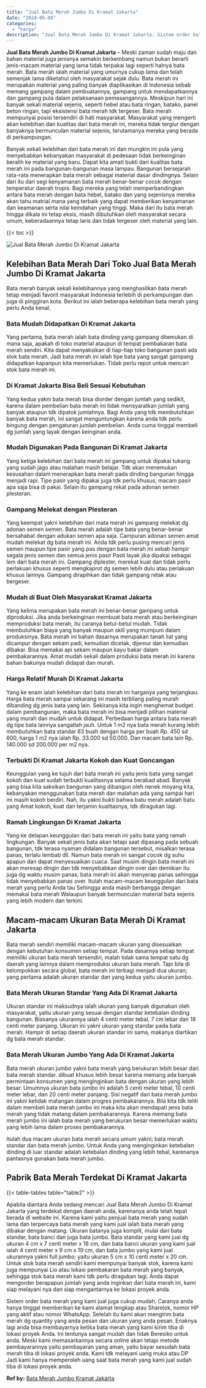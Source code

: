 ```yaml
---
title: "Jual Bata Merah Jumbo Di Kramat Jakarta"
date: "2024-05-08"
categories: 
  - "harga"
description: "Jual Bata Merah Jumbo Di Kramat Jakarta. Sistem order bata merah yang kami jual juga cukup mudah. Caranya anda hanya tinggal memberikan ke kami alamat lengka..."
---
```


**Jual Bata Merah Jumbo Di Kramat Jakarta** – Meski zaman sudah maju dan bahan material juga jenisnya semakin berkembang namun bukan berarti jenis-macam material yang lama tidak terpakai lagi seperti halnya bata merah. Bata merah ialah material yang umurnya cukup lama dan telah semenjak lama diketahui oleh masyarakat sejak dulu. Bata merah ini merupakan material yang paling banyak diaplikasikan di Indonesia sebab memang gampang dalam pembuatannya, gampang untuk mendapatkannya dan gampang pula dalam pelaksanaan pemasangannya. Meskipun hari ini banyak sekali material sejenis, seperti hebel atau bata ringan, batako, panel beton ringan, tapi eksistensi bata merah tdk tergeser. Bata merah mempunyai posisi tersendiri di hati masyarakat. Masyarakat yang mengerti akan kelebihan dan kualitas dari bata merah ini, mereka tidak tergiur dengan banyaknya bermunculan material sejenis, terutamanya mereka yang berada di perkampungan.

Banyak sekali kelebihan dari bata merah ini dan mungkin ini pula yang menyebabkan kebanyakan masyarakat di pedesaan tidak berkeinginan beralih ke material yang baru. Dapat kita amati bukti dari kualitas bata merah ini pada bangunan-bangunan masa lampau. Bangunan bersejarah rata-rata menerapkan bata merah sebagai material dasar dindingnya. Selain dari itu dari segi kenyamanan bata merah benar-benar cocok dengan temperatur daerah tropis. Bagi mereka yang telah memperbandingkan antara bata merah dengan bata hebel, batako dan yang sejenisnya mereka akan tahu matrial mana yang terbaik yang dapat memberikan kenyamanan dan keamanan serta nilai keindahan yang tinggi. Maka dari itu bata merah hingga dikala ini tetap eksis, masih dibutuhkan oleh masyarakat secara umum, keberadaannya tetap laris dan tidak tergeser oleh material yang lain.

{{< toc >}}

![Jual Bata Merah Jumbo Di Kramat Jakarta](/images/jual-bata-merah-10.png)

## Kelebihan Bata Merah Dari Toko Jual Bata Merah Jumbo Di Kramat Jakarta

Bata merah banyak sekali kelebihannya yang menghasilkan bata merah tetap menjadi favorit masyarakat Indonesia terlebih di perkampungan dan juga di pinggiran kota. Berikut ini ialah beberapa kelebihan bata merah yang perlu Anda kenal.

### Bata Mudah Didapatkan Di Kramat Jakarta

Yang pertama, bata merah ialah bata dinding yang gampang ditemukan di mana saja, apakah di toko material ataupun di tempat pembakaran bata merah sendiri. Kita dapat menyaksikan di tiap-tiap toko bangunan pasti ada stok bata merah. Jadi bata merah ini ialah tipe bata yang sangat gampang didapatkan kapanpun kita memerlukan. Tidak perlu repot untuk mencari stok bata merah ini.

### Di Kramat Jakarta Bisa Beli Sesuai Kebutuhan

Yang kedua yakni bata merah bisa diorder dengan jumlah yang sedikit, karena dalam pembelian bata merah ini tidak mensyaratkan jumlah yang banyak ataupun tdk dipatok jumlahnya. Bagi Anda yang tdk membutuhkan banyak bata merah, ini sangat menguntungkan karena anda tdk perlu bingung dengan pengaturan jumlah pembelian. Anda cuma tinggal membeli dg jumlah yang layak dengan keinginan anda.

### Mudah Digunakan Pada Bangunan Di Kramat Jakarta

Yang ketiga kelebihan dari bata merah ini gampang untuk dipakai tukang yang sudah jago atau malahan masih belajar. Tdk akan menemukan kesusahan dalam menerapkan bata merah pada dinding bangunan hingga menjadi rapi. Tipe pasir yang dipakai juga tdk perlu khusus, macam pasir apa saja bisa di pakai. Selain itu gampang rekat pada adonan semen plesteran.

### Gampang Melekat dengan Plesteran

Yang keempat yakni kelebihan dari mata merah ini gampang melekat dg adonan semen semen. Bata merah adalah tipe bata yang benar-benar bersahabat dengan adukan semen apa saja. Campuran adonan semen amat mudah melekat dg bata merah ini. Anda tdk perlu pusing mencari jenis semen maupun tipe pasir yang pas dengan bata merah ini sebab hampir segala jenis semen dan semua jenis pasir Pasti layak jika dipakai sebagai lem dari bata merah ini. Gampang diplester, merekat kuat dan tidak perlu perlakuan khusus seperti mengkaprot dg semen lebih dulu atau perlakuan khusus lainnya. Gampang dirapihkan dan tidak gampang retak atau bergeser.

### Mudah di Buat Oleh Masyarakat Kramat Jakarta

Yang kelima merupakan bata merah ini benar-benar gampang untuk diproduksi. Jika anda berkeinginan membuat bata merah atau berkeinginan memproduksi bata merah, itu caranya betul-betul mudah. Tidak membutuhkan biaya yang banyak maupun skill yang mumpuni dalam produksinya. Bata merah ini bahan dasarnya merupakan tanah liat yang dicampur dengan sekam padi, kemudian dicetak, dijemur dan kemudian dibakar. Bisa memakai api sekam maupun kayu bakar dalam pembakarannya. Amat mudah sekali dalam produksi bata merah ini karena bahan bakunya mudah didapat dan murah.

### Harga Relatif Murah Di Kramat Jakarta

Yang ke enam ialah kelebihan dari bata merah ini harganya yang terjangkau. Harga bata merah sampai sekarang ini masih terbilang paling murah dibanding dg jenis bata yang lain. Sekiranya kita ingin menghemat budget dalam pembangunan, maka bata merah ini bisa menjadi pilihan material yang murah dan mudah untuk didapat. Perbedaan harga antara bata merah dg tipe bata lainnya sangatlah jauh. Untuk 1 m2 nya bata merah kurang lebih membutuhkan bata standar 83 buah dengan harga per buah Rp. 450 sd 600, harga 1 m2 nya ialah Rp. 33.000 sd 50.000. Dan macam bata lain Rp. 140.000 sd 200.000 per m2 nya.

### Terbukti Di Kramat Jakarta Kokoh dan Kuat Goncangan

Keunggulan yang ke tujuh dari bata merah ini yaitu jenis bata yang sangat kokoh dan kuat sudah terbukti kualitasnya selama berabad abad. Banyak yang bisa kita saksikan bangunan yang dibangun oleh nenek moyang kita, kebanyakan menggunakan bata merah dan malahan ada yang sampai hari ini masih kokoh berdiri. Nah, itu yakni bukti bahwa batu merah adalah batu yang Amat kokoh, kuat dan terjamin kualitasnya, tdk diragukan lagi.

### Ramah Lingkungan Di Kramat Jakarta

Yang ke delapan keunggulan dari bata merah ini yaitu bata yang ramah lingkungan. Banyak sekali jenis bata akan tetapi saat dipasang pada sebuah bangunan, tdk terasa nyaman didalam bangunan tersebut, misalkan terasa panas, terlalu lembab dll. Namun bata merah ini sangat cocok dg suhu apapun dan dapat menyesuaikan cuaca. Saat musim dingin bata merah ini akan meresap dingin dan tdk menyebabkan dingin over dan demikian itu juga dg waktu musim panas, bata merah ini akan menyerap panas sehingga tidak menyebabkan panas over. Itulah macam-macam keunggulan dari bata merah yang perlu Anda tau Sehingga anda masih berbangga dengan memakai bata merah Walaupun banyak bermunculan material bata sejenis yang lebih modern dan terkini.

## Macam-macam Ukuran Bata Merah Di Kramat Jakarta

Bata merah sendiri memiliki macam-macam ukuran yang disesuaikan dengan kebutuhan konsumen setiap tempat. Pada dasarnya setiap tempat memiliki ukuran bata merah tersendiri, malah tidak sama tempat satu dg daerah yang lainnya dalam memproduksi ukuran bata merah. Tapi bila di kelompokkan secara global, bata merah ini terbagi menjadi dua ukuran; yang pertama adalah ukuran standar dan yang kedua yaitu ukuran jumbo.

### Bata Merah Ukuran Standar Yang Ada Di Kramat Jakarta

Ukuran standar ini maksudnya ialah ukuran yang banyak digunakan oleh masyarakat, yaitu ukuran yang sesuai dengan standar ketebalan dinding bangunan. Biasanya ukurannya ialah 4 centi meter tebal, 7 cm lebar dan 18 centi meter panjang. Ukuran ini yakni ukuran yang standar pada bata merah. Hampir di setiap daerah ukuran standar ini sama, makanya diartikan dg bata merah standar.

### Bata Merah Ukuran Jumbo Yang Ada Di Kramat Jakarta

Bata merah ukuran jumbo yakni bata merah yang berukuran lebih besar dari bata merah standar. dibuat khusus lebih besar karena memang ada banyak permintaan konsumen yang menginginkan bata dengan ukuran yang lebih besar. Umumnya ukuran bata jumbo ini adalah 5 centi meter tebal, 10 centi meter lebar, dan 20 centi meter panjang. Sisi negatif dari bata merah jumbo ini yakni ketidak matangan dalam progres pembakarannya. Bila kita tdk teliti dalam membeli bata merah jumbo ini maka kita akan mendapati jenis bata merah yang tidak matang dalam pembakarannya. Karena memang bata merah jumbo ini ialah bata merah yang berukuran besar memerlukan waktu yang lebih lama dalam proses pembakarannya.

Itulah dua macam ukuran bata merah secara umum yakni; bata merah standar dan bata merah jumbo. Untuk Anda yang menginginkan ketebalan dinding di luar standar adalah ketebalan dinding yang lebih tebal, karenanya pantasnya gunakan bata merah jumbo.

## Pabrik Bata Merah Terdekat Di Kramat Jakarta

{{< table-tables table="table2" >}}

Apabila diantara Anda sedang mencari Jual Bata Merah Jumbo Di Kramat Jakarta yang terdekat dengan daerah anda, karenanya anda telah tepat berada di website ini. Karena kami yaitu penjual bata merah yang sudah lama dan terpercaya bata merah yang kami jual ialah bata merah yang dibakar dengan matang. Ukuran batanya juga komplit, mulai dari bata standar, bata banci dan juga bata jumbo. Bata standar yang kami jual dg ukuran 4 cm x 7 centi meter x 18 cm, dan bata banci ukuran yang kami jual ialah 4 centi meter x 9 cm x 19 cm, dan bata jumbo yang kami jual ukurannya yakni full jumbo; yaitu ukuran 5 cm x 10 centi meter x 20 cm. Untuk stok bata merah sendiri kami mempunyai banyak stok, karena kami juga mempunyai Lio atau lokasi pembakaran bata merah yang banyak, sehingga stok bata merah kami tdk perlu diragukan lagi. Anda dapat mengorder berapapun jumlah yang anda inginkan dari bata merah ini, kami siap melayani nya dan siap mengantarnya ke lokasi proyek anda.

Sistem order bata merah yang kami jual juga cukup mudah. Caranya anda hanya tinggal memberikan ke kami alamat lengkap atau Sharelok, nomor HP yang aktif atau nomor WhatsApp. Setelah itu kami akan mengirim bata merah dg quantity yang anda pesan dan ukuran yang anda pesan. Enaknya lagi anda bisa membayarnya ketika bata merah yang kami kirim tiba di lokasi proyek Anda. Ini tentunya sangat mudah dan tidak Beresiko untuk anda. Meski kami memasarkannya secara online akan tetapi metode pembayarannya yaitu pembayaran yang aman, yaitu bayar sesudah bata merah tiba di lokasi proyek anda. Kami tdk melayani uang muka atau DP Jadi kami hanya memperoleh uang saat bata merah yang kami jual sudah tiba di lokasi proyek anda.

**Ref by:** [Bata Merah Jumbo Kramat Jakarta](https://id.wikipedia.org/wiki/Bata)
